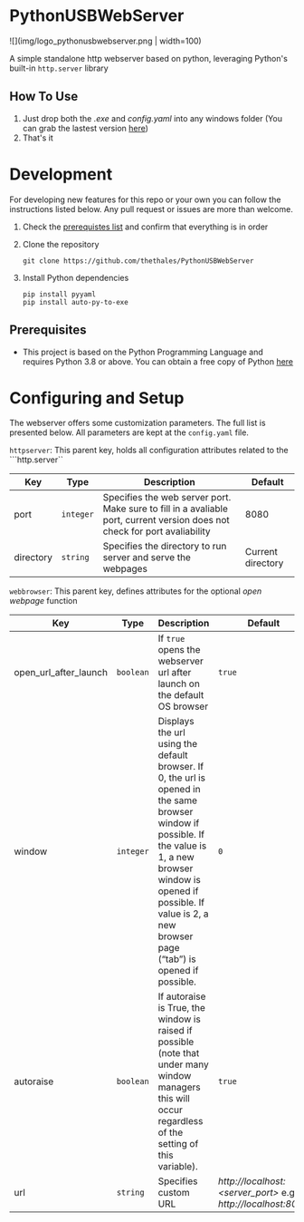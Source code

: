 # PythonUSBWebServer

![](img/logo_pythonusbwebserver.png | width=100)


A simple standalone http webserver based on python, leveraging Python's built-in ```http.server``` library


## How To Use

1. Just drop both the _.exe_ and _config.yaml_ into any windows folder (You can grab the lastest version [here](https://github.com/thethales/PythonUSBWebServer/releases))
2. That's it


# Development


For developing new features for this repo or your own you can follow the instructions listed below. Any pull request or issues are more than welcome.

1. Check the [prerequistes list](README.md#Development##Prerequisites) and confirm that everything is in order
2. Clone the repository

    ```shell
    git clone https://github.com/thethales/PythonUSBWebServer

    ```

3. Install Python dependencies

    ```shell
    pip install pyyaml
    pip install auto-py-to-exe

    ```

## Prerequisites

- This project is based on the Python Programming Language and requires Python 3.8 or above. You can obtain a free copy of Python [here](https://www.python.org/downloads/)


# Configuring and Setup

The webserver offers some customization parameters. The full list is presented below. All parameters are kept at the ```config.yaml``` file.

```httpserver```: This parent key, holds all configuration attributes related to the ```http.server``
 
|Key|Type|Description|Default|
|---|----|-----------|-------|
|port|```integer```| Specifies the web server port. Make sure to fill in a avaliable port, current version does not check for port avaliability | 8080 |
|directory| ```string```| Specifies the directory to run server and serve the webpages| Current directory|

```webbrowser```: This parent key, defines attributes for the optional _open webpage_ function
 
|Key|Type|Description|Default|
|---|----|-----------|-------|
|open_url_after_launch| ```boolean```| If ```true``` opens the webserver url after launch on the default OS browser| ```true```|
|window| ```integer```| Displays the url using the default browser. If  0, the url is opened in the same browser window if possible. If the value is 1, a new browser window is opened if possible. If value is 2, a new browser page (“tab”) is opened if possible. | ```0```|
|autoraise| ```boolean``` | If autoraise is True, the window is raised if possible (note that under many window managers this will occur regardless of the setting of this variable). |```true```|
|url|```string``` |Specifies custom URL | _http://localhost:<server_port>_  e.g. _http://localhost:8080_|